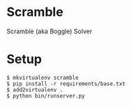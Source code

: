Scramble
========

Scramble (aka Boggle) Solver

Setup
=====

```
$ mkvirtualenv scramble
$ pip install -r requirements/base.txt
$ add2virtualenv .
$ python bin/runserver.py
```
